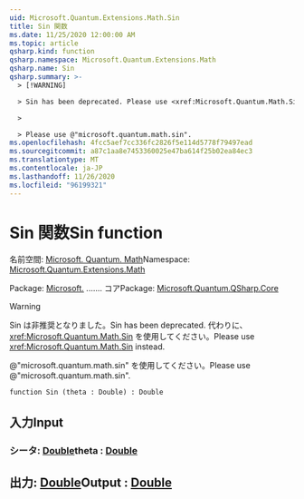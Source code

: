 ```yaml
---
uid: Microsoft.Quantum.Extensions.Math.Sin
title: Sin 関数
ms.date: 11/25/2020 12:00:00 AM
ms.topic: article
qsharp.kind: function
qsharp.namespace: Microsoft.Quantum.Extensions.Math
qsharp.name: Sin
qsharp.summary: >-
  > [!WARNING]

  > Sin has been deprecated. Please use <xref:Microsoft.Quantum.Math.Sin> instead.

  >

  > Please use @"microsoft.quantum.math.sin".
ms.openlocfilehash: 4fcc5aef7cc336fc2826f5e114d5778f79497ead
ms.sourcegitcommit: a87c1aa8e7453360025e47ba614f25b02ea84ec3
ms.translationtype: MT
ms.contentlocale: ja-JP
ms.lasthandoff: 11/26/2020
ms.locfileid: "96199321"
---
```

# <a name="sin-function"></a><span data-ttu-id="56e68-102">Sin 関数</span><span class="sxs-lookup"><span data-stu-id="56e68-102">Sin function</span></span>

<span data-ttu-id="56e68-103">名前空間: [Microsoft. Quantum. Math](xref:Microsoft.Quantum.Extensions.Math)</span><span class="sxs-lookup"><span data-stu-id="56e68-103">Namespace: [Microsoft.Quantum.Extensions.Math](xref:Microsoft.Quantum.Extensions.Math)</span></span>

<span data-ttu-id="56e68-104">Package: [Microsoft.](https://nuget.org/packages/Microsoft.Quantum.QSharp.Core) ....... コア</span><span class="sxs-lookup"><span data-stu-id="56e68-104">Package: [Microsoft.Quantum.QSharp.Core](https://nuget.org/packages/Microsoft.Quantum.QSharp.Core)</span></span>


> [!WARNING]
> <span data-ttu-id="56e68-105">Sin は非推奨となりました。</span><span class="sxs-lookup"><span data-stu-id="56e68-105">Sin has been deprecated.</span></span> <span data-ttu-id="56e68-106">代わりに、<xref:Microsoft.Quantum.Math.Sin> を使用してください。</span><span class="sxs-lookup"><span data-stu-id="56e68-106">Please use <xref:Microsoft.Quantum.Math.Sin> instead.</span></span>
>
> <span data-ttu-id="56e68-107">@"microsoft.quantum.math.sin" を使用してください。</span><span class="sxs-lookup"><span data-stu-id="56e68-107">Please use @"microsoft.quantum.math.sin".</span></span>



```qsharp
function Sin (theta : Double) : Double
```


## <a name="input"></a><span data-ttu-id="56e68-108">入力</span><span class="sxs-lookup"><span data-stu-id="56e68-108">Input</span></span>

### <a name="theta--double"></a><span data-ttu-id="56e68-109">シータ: [Double](xref:microsoft.quantum.lang-ref.double)</span><span class="sxs-lookup"><span data-stu-id="56e68-109">theta : [Double](xref:microsoft.quantum.lang-ref.double)</span></span>





## <a name="output--double"></a><span data-ttu-id="56e68-110">出力: [Double](xref:microsoft.quantum.lang-ref.double)</span><span class="sxs-lookup"><span data-stu-id="56e68-110">Output : [Double](xref:microsoft.quantum.lang-ref.double)</span></span>

